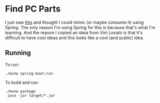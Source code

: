 # Find PC Parts

I just saw [this](https://github.com/ViniciusLovato/autoblog-search) and thought I could mimic (or maybe consume it) using Spring.
The only reason I'm using Spring for this is because that's what I'm learning.
And the reason I copied an ideia from Vini Lovato is that it's difficult to have cool ideas and this looks like a cool (and public) idea. 

## Running
To run: 
```
./mvnw spring-boot:run
```

To build and run:
```
./mvnw package
 java -jar target/*.jar
```